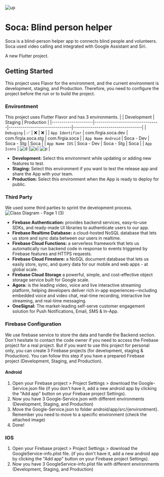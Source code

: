 ![up](https://user-images.githubusercontent.com/89120990/222953037-06f9f906-2a07-4014-9a31-230cbce1a8bf.png)


# Soca: Blind person helper
Soca is a blind-person helper app to connects blind people and volunteers. Soca used video calling and integrated with Google Assistant and Siri.

A new Flutter project.

## Getting Started

This project uses Flavor for the environment, and the current environment is development, staging, and Production. Therefore, you need to configure the project before the run or to build the project.

### Environtment
This project uses Flutter Flavor and has 3 environments. 
|                     | Development                     | Staging                        | Production                        |
|---------------------|---------------------------------|--------------------------------|-----------------------------------|
| `Debuging`          | ✅                              | ❌                              | ❌                                |
| `App Identifier`    | com.firgia.soca.dev             | com.firgia.soca.stg            | com.firgia.soca                   |
| `App Name Android`  | Soca - Dev                      | Soca - Stg                     | Soca                              |
| `App Name IOS`      | Soca - Dev                      | Soca - Stg                     | Soca                              |
| `App Icons`         | ![d](http://bit.ly/3YhoyWx)     |![s](https://bit.ly/soca-icon-s)| ![p](https://bit.ly/soca-icon-pp) |


* **Development:** Select this environment while updating or adding new features to test.
* **Staging:** Select this environment if you want to test the release app and share the App with your team.
* **Production:** Select this environment when the App is ready to deploy for public.

### Third Party
We used some third parties to sprint the development process.
![Class Diagram - Page 1 (3)](https://user-images.githubusercontent.com/89120990/222963451-42c60ab7-16a4-4ca3-882c-2e733322fcc4.png)

* **Firebase Authentication:** provides backend services, easy-to-use SDKs, and ready-made UI libraries to authenticate users to our app.
* **Firebase Realtime Database:** a cloud-hosted NoSQL database that lets us store and sync data between our users in realtime.
* **Firebase Cloud Functions:** a serverless framework that lets us automatically run backend code in response to events triggered by Firebase features and HTTPS requests.
* **Firebase Cloud Firestore:** a NoSQL document database that lets us easily store, sync, and query data for our mobile and web apps - at global scale.
* **Firebase Cloud Storage** a powerful, simple, and cost-effective object storage service built for Google scale.
* **Agora:** is the leading video, voice and live interactive streaming platform, helping developers deliver rich in-app experiences—including embedded voice and video chat, real-time recording, interactive live streaming, and real-time messaging.
* **OneSignal:** The market-leading self-serve customer engagement solution for Push Notifications, Email, SMS & In-App.

### Firebase Configuration
We use firebase service to store the data and handle the Backend section. Don't hesitate to contact the code owner if you need to access the Firebase project for a real project. But if you want to use this project for personal only, you can create 3 Firebase projects (for development, staging & Production). You can follow this step if you have a prepared Firebase project (Development, Staging, and Production).

#### Android
1. Open your Firebase project > Project Settings > download the Google-Service.json file (if you don't have it, add a new android app by clicking the "Add app" button on your Firebase project Settings).
2. Now you have 3 Google-Service.json with different environments (Development, Staging, and Production)
3. Move the  Google-Service.json to folder android/app/src/{environtment}. Remember you need to move to a specific environment (check the attached image)
4. Done!

### IOS
1. Open your Firebase project > Project Settings > download the GoogleService-info.plist file. (if you don't have it, add a new android app by clicking the "Add app" button on your Firebase project Settings).
2. Now you have 3 GoogleService-info.plist file with different environments (Development, Staging, and Production)
